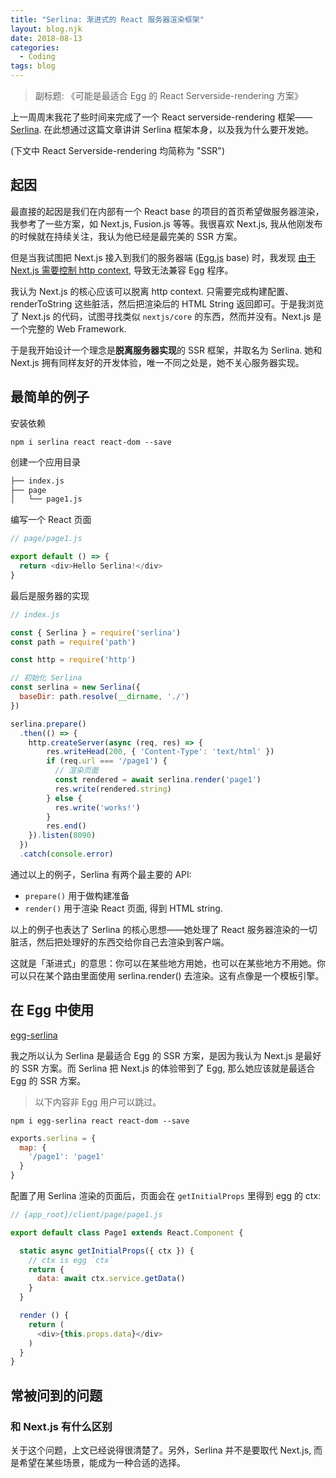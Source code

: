 ```yaml
---
title: "Serlina: 渐进式的 React 服务器渲染框架"
layout: blog.njk
date: 2018-08-13
categories:
  - Coding
tags: blog
---
```


> 副标题: 《可能是最适合 Egg 的 React Serverside-rendering 方案》

上一周周末我花了些时间来完成了一个 React serverside-rendering 框架——[Serlina](https://github.com/djyde/serlina). 在此想通过这篇文章讲讲 Serlina 框架本身，以及我为什么要开发她。

(下文中 React Serverside-rendering 均简称为 "SSR")

## 起因

最直接的起因是我们在内部有一个 React base 的项目的首页希望做服务器渲染，我参考了一些方案，如 Next.js, Fusion.js 等等。我很喜欢 Next.js, 我从他刚发布的时候就在持续关注，我认为他已经是最完美的 SSR 方案。

但是当我试图把 Next.js 接入到我们的服务器端 ([Egg.js](https://eggjs.org) base) 时，我发现 [由于 Next.js 需要控制 http context](https://github.com/eggjs/egg/issues/328), 导致无法兼容 Egg 程序。

我认为 Next.js 的核心应该可以脱离 http context. 只需要完成构建配置、renderToString 这些脏活，然后把渲染后的 HTML String 返回即可。于是我浏览了 Next.js 的代码，试图寻找类似 `nextjs/core` 的东西，然而并没有。Next.js 是一个完整的 Web Framework.

于是我开始设计一个理念是**脱离服务器实现**的 SSR 框架，并取名为 Serlina. 她和 Next.js 拥有同样友好的开发体验，唯一不同之处是，她不关心服务器实现。

## 最简单的例子

安装依赖

```
npm i serlina react react-dom --save
```

创建一个应用目录

```bash
├── index.js
├── page
│   └── page1.js
```

编写一个 React 页面

```js
// page/page1.js

export default () => {
  return <div>Hello Serlina!</div>
}
```

最后是服务器的实现

```js
// index.js

const { Serlina } = require('serlina')
const path = require('path')

const http = require('http')

// 初始化 Serlina
const serlina = new Serlina({
  baseDir: path.resolve(__dirname, './')
})

serlina.prepare()
  .then(() => {
    http.createServer(async (req, res) => {
        res.writeHead(200, { 'Content-Type': 'text/html' })
        if (req.url === '/page1') {
          // 渲染页面
          const rendered = await serlina.render('page1')
          res.write(rendered.string)
        } else {
          res.write('works!')
        }
        res.end()
    }).listen(8090)
  })
  .catch(console.error)
```

通过以上的例子，Serlina 有两个最主要的 API:

- `prepare()` 用于做构建准备
- `render()` 用于渲染 React 页面, 得到 HTML string.

以上的例子也表达了 Serlina 的核心思想——她处理了 React 服务器渲染的一切脏活，然后把处理好的东西交给你自己去渲染到客户端。

这就是「渐进式」的意思：你可以在某些地方用她，也可以在某些地方不用她。你可以只在某个路由里面使用 serlina.render() 去渲染。这有点像是一个模板引擎。

## 在 Egg 中使用

[egg-serlina](https://github.com/serlina-community/egg-serlina)

我之所以认为 Serlina 是最适合 Egg 的 SSR 方案，是因为我认为 Next.js 是最好的 SSR 方案。而 Serlina 把 Next.js 的体验带到了 Egg, 那么她应该就是最适合 Egg 的 SSR 方案。

> 以下内容非 Egg 用户可以跳过。

```
npm i egg-serlina react react-dom --save
```

```js
exports.serlina = {
  map: {
    '/page1': 'page1'
  }
}
```

配置了用 Serlina 渲染的页面后，页面会在 `getInitialProps` 里得到 egg 的 ctx:

```js
// {app_root}/client/page/page1.js

export default class Page1 extends React.Component {

  static async getInitialProps({ ctx }) {
    // ctx is egg `ctx`
    return {
      data: await ctx.service.getData()
    }
  }

  render () {
    return (
      <div>{this.props.data}</div>
    )
  }
}
```

## 常被问到的问题

### 和 Next.js 有什么区别

关于这个问题，上文已经说得很清楚了。另外，Serlina 并不是要取代 Next.js, 而是希望在某些场景，能成为一种合适的选择。
